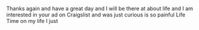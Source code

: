 Thanks again and have a great day and I will be there at about life and I am interested in your ad on Craigslist and was just curious is so painful Life Time on my life I just
